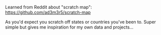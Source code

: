 Learned from Reddit about "scratch map":  https://github.com/ad3m3r5/scratch-map

As you'd expect you scratch off states or countries you've been to. Super simple but gives me inspiration for my own data and projects...
